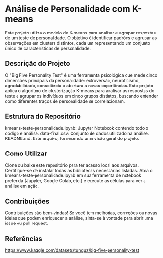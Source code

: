 # Análise de Personalidade com K-means
Este projeto utiliza o modelo de K-means para analisar e agrupar respostas de um teste de personalidade. O objetivo é identificar padrões e agrupar as observações em clusters distintos, cada um representando um conjunto único de características de personalidade.

## Descrição do Projeto
O "Big Five Personality Test" é uma ferramenta psicológica que mede cinco dimensões principais da personalidade: extroversão, neuroticismo, agradabilidade, consciência e abertura a novas experiências. Este projeto aplica o algoritmo de clusterização K-means para analisar as respostas do teste e agrupar os indivíduos em cinco grupos distintos, buscando entender como diferentes traços de personalidade se correlacionam.

## Estrutura do Repositório
kmeans-teste-personalidade.ipynb: Jupyter Notebook contendo todo o código e análise.
data-final.csv: Conjunto de dados utilizado na análise.
README.md: Este arquivo, fornecendo uma visão geral do projeto.

## Como Utilizar
Clone ou baixe este repositório para ter acesso local aos arquivos. Certifique-se de instalar todas as bibliotecas necessárias listadas. Abra o kmeans-teste-personalidade.ipynb em sua ferramenta de notebook preferida (Jupyter, Google Colab, etc.) e execute as células para ver a análise em ação.

## Contribuições
Contribuições são bem-vindas! Se você tem melhorias, correções ou novas ideias que podem enriquecer a análise, sinta-se à vontade para abrir uma issue ou pull request.

## Referências
https://www.kaggle.com/datasets/tunguz/big-five-personality-test
